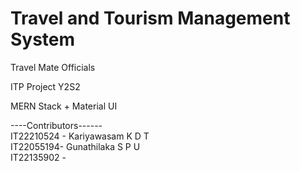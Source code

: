 # Travel and Tourism Management System <br/>

Travel Mate Officials <br/>

ITP Project Y2S2 <br/>

MERN Stack + Material UI <br/>

----Contributors------ <br/>
IT22210524 - Kariyawasam K D T <br/>
IT22055194- Gunathilaka S P U  <br/>
IT22135902 -


  

